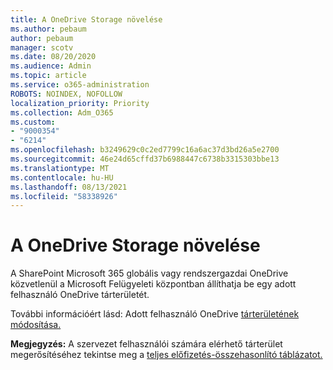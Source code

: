 ```yaml
---
title: A OneDrive Storage növelése
ms.author: pebaum
author: pebaum
manager: scotv
ms.date: 08/20/2020
ms.audience: Admin
ms.topic: article
ms.service: o365-administration
ROBOTS: NOINDEX, NOFOLLOW
localization_priority: Priority
ms.collection: Adm_O365
ms.custom:
- "9000354"
- "6214"
ms.openlocfilehash: b3249629c0c2ed7799c16a6ac37d3bd26a5e2700
ms.sourcegitcommit: 46e24d65cffd37b6988447c6738b3315303bbe13
ms.translationtype: MT
ms.contentlocale: hu-HU
ms.lasthandoff: 08/13/2021
ms.locfileid: "58338926"
---
```

# <a name="increase-onedrive-storage"></a>A OneDrive Storage növelése

A SharePoint Microsoft 365 globális vagy rendszergazdai OneDrive közvetlenül a Microsoft Felügyeleti központban állíthatja be egy adott felhasználó OneDrive tárterületét.  

További információért lásd: Adott felhasználó OneDrive [tárterületének módosítása.](https://docs.microsoft.com/onedrive/change-user-storage)

**Megjegyzés:** A szervezet felhasználói számára elérhető tárterület megerősítéséhez tekintse meg a [teljes előfizetés-összehasonlító táblázatot.](https://go.microsoft.com/fwlink/?linkid=2139145) 